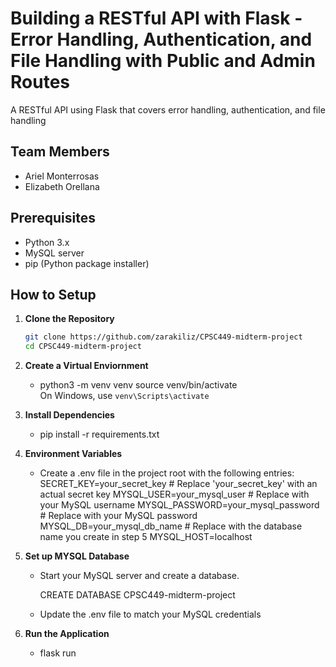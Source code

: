 # Building a RESTful API with Flask - Error Handling, Authentication, and File Handling with Public and Admin Routes

A RESTful API using Flask that covers
error handling, authentication, and file handling

## Team Members
- Ariel Monterrosas 
- Elizabeth Orellana

## Prerequisites
- Python 3.x
- MySQL server
- pip (Python package installer)

## How to Setup
1. **Clone the Repository**
   ```bash 
   git clone https://github.com/zarakiliz/CPSC449-midterm-project
   cd CPSC449-midterm-project

2. **Create a Virtual Enviornment**
    - python3 -m venv venv
    source venv/bin/activate    
    On Windows, use `venv\Scripts\activate`

3. **Install Dependencies**
    - pip install -r requirements.txt

4.  **Environment Variables** 
    - Create a .env file in the project root with the following entries: 
SECRET_KEY=your_secret_key          # Replace 'your_secret_key' with an actual secret key
MYSQL_USER=your_mysql_user           # Replace with your MySQL username
MYSQL_PASSWORD=your_mysql_password   # Replace with your MySQL password
MYSQL_DB=your_mysql_db_name          # Replace with the database name you create in step 5
MYSQL_HOST=localhost


5. **Set up MYSQL Database**
    - Start your MySQL server and create a database.

        CREATE DATABASE CPSC449-midterm-project

    - Update the .env file to match your   MySQL credentials

6. **Run the Application**
   - flask run

